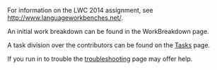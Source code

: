 For information on the LWC 2014 assignment, see http://www.languageworkbenches.net/.

An initial work breakdown can be found in the WorkBreakdown page.

A task division over the contributors can be found on the [Tasks](Tasks.md) page.

If you run in to trouble the [troubleshooting](troubleshooting.md) page may offer help.